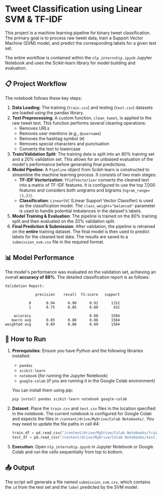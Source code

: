 

# Tweet Classification using Linear SVM & TF-IDF

This project is a machine learning pipeline for binary tweet classification. The primary goal is to process raw tweet data, train a Support Vector Machine (SVM) model, and predict the corresponding labels for a given test set.

The entire workflow is contained within the `nlp_internship.ipynb` Jupyter Notebook and uses the Scikit-learn library for model building and evaluation.

## 📋 Project Workflow

The notebook follows these key steps:

1.  **Data Loading**: The training (`train.csv`) and testing (`test.csv`) datasets are loaded using the pandas library.
2.  **Text Preprocessing**: A custom function, `clean_tweet`, is applied to the raw tweet text. This function performs several cleaning operations:
      * Removes URLs
      * Removes user mentions (e.g., `@username`)
      * Removes the hashtag symbol (`#`)
      * Removes special characters and punctuation
      * Converts the text to lowercase
3.  **Train/Validation Split**: The training data is split into an 80% training set and a 20% validation set. This allows for an unbiased evaluation of the model's performance before generating final predictions.
4.  **Model Pipeline**: A `Pipeline` object from Scikit-learn is constructed to streamline the machine learning process. It consists of two main stages:
      * **TF-IDF Vectorization**: `TfidfVectorizer` converts the cleaned text into a matrix of TF-IDF features. It is configured to use the top 7,000 features and considers both unigrams and bigrams (`ngram_range=(1,2)`).
      * **Classification**: `LinearSVC` (Linear Support Vector Classifier) is used as the classification model. The `class_weight="balanced"` parameter is used to handle potential imbalances in the dataset's labels.
5.  **Model Training & Evaluation**: The pipeline is trained on the 80% training split and then evaluated on the 20% validation split.
6.  **Final Prediction & Submission**: After validation, the pipeline is retrained on the **entire** training dataset. The final model is then used to predict labels for the cleaned test data. The results are saved to a `submission_svm.csv` file in the required format.

## 📊 Model Performance

The model's performance was evaluated on the validation set, achieving an overall **accuracy of 88%**. The detailed classification report is as follows:

```
Validation Report:

              precision    recall  f1-score   support

           0       0.94      0.90      0.92      1152
           1       0.75      0.85      0.80       432

    accuracy                           0.88      1584
   macro avg       0.85      0.88      0.86      1584
weighted avg       0.89      0.88      0.89      1584
```

## 🚀 How to Run

1.  **Prerequisites**: Ensure you have Python and the following libraries installed:

      * `pandas`
      * `scikit-learn`
      * `notebook` (for running the Jupyter Notebook)
      * `google-colab` (if you are running it in the Google Colab environment)

    You can install them using pip:

    ```bash
    pip install pandas scikit-learn notebook google-colab
    ```

2.  **Dataset**: Place the `train.csv` and `test.csv` files in the location specified in the notebook. The current notebook is configured for Google Colab and expects the files in `/content/drive/MyDrive/Colab Notebooks/`. You may need to update the file paths in cell \#4:

    ```python
    train_df = pd.read_csv("/content/drive/MyDrive/Colab Notebooks/train.csv")
    test_df = pd.read_csv("/content/drive/MyDrive/Colab Notebooks/test.csv")
    ```

3.  **Execution**: Open `nlp_internship.ipynb` in Jupyter Notebook or Google Colab and run the cells sequentially from top to bottom.

## 📤 Output

The script will generate a file named `submission_svm.csv`, which contains the `id` from the test set and the `label` predicted by the SVM model.
